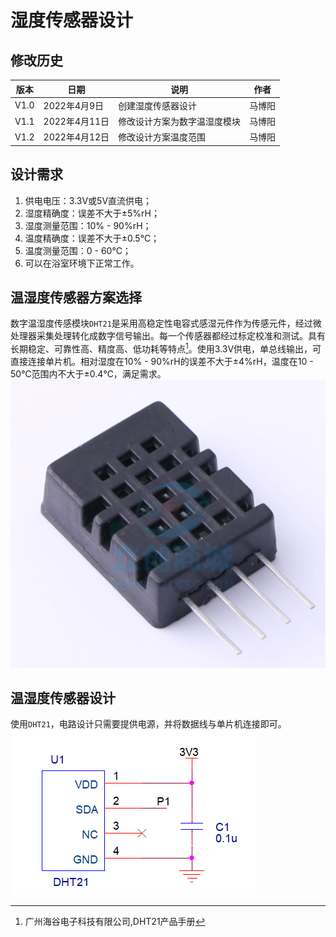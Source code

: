 # 湿度传感器设计  

## 修改历史  
|版本|日期|说明|作者|  
|----|----|----|----|  
|V1.0|2022年4月9日|创建湿度传感器设计|马博阳|  
|V1.1|2022年4月11日|修改设计方案为数字温湿度模块|马博阳|  
|V1.2|2022年4月12日|修改设计方案温度范围|马博阳|  

## 设计需求  
1. 供电电压：3.3V或5V直流供电；  
2. 湿度精确度：误差不大于±5%rH；  
3. 湿度测量范围：10% - 90%rH；  
4. 温度精确度：误差不大于±0.5℃；  
5. 温度测量范围：0 - 60℃；  
6. 可以在浴室环境下正常工作。  

## 温湿度传感器方案选择  
数字温湿度传感模块`DHT21`是采用高稳定性电容式感湿元件作为传感元件，经过微处理器采集处理转化成数字信号输出。每一个传感器都经过标定校准和测试。具有长期稳定、可靠性高、精度高、低功耗等特点[^1]。使用3.3V供电，单总线输出，可直接连接单片机。相对湿度在10% - 90%rH的误差不大于±4%rH，温度在10 - 50℃范围内不大于±0.4℃，满足需求。  
![Humidity&TemperatureSensor](../../../Image/Humidity&TemperatureSensor.png)  

## 温湿度传感器设计  
使用`DHT21`，电路设计只需要提供电源，并将数据线与单片机连接即可。  
![Humidity&TemperatureSensor_Schematic](../../../\Image/Humidity&TemperatureSensor_Shematic.png)  

[^1]: 广州海谷电子科技有限公司,DHT21产品手册